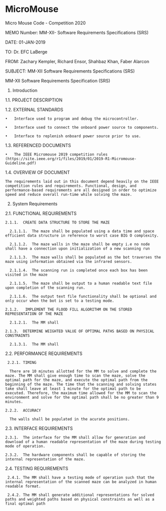 # MicroMouse

Micro Mouse Code - Competition 2020

MEMO Number:  MM-XII- Software Requirements Specifications (SRS)

DATE: 01-JAN-2019

TO:  Dr. EFC LaBerge

FROM:  Zachary Kempler, Richard Ensor, Shahbaz Khan, Faber Alarcon

SUBJECT:  MM-XII Software Requirements Specifications (SRS)

MM-XII Software Requirements Specification (SRS)

1.	Introduction

  1.1.	PROJECT DESCRIPTION

  1.2.	EXTERNAL STANDARDS

    •	Interface used to program and debug the microcontroller.

    •	Interface used to connect the onboard power source to components.

    •	Interface to replenish onboard power source prior to use.

  1.3.	REFERENCED DOCUMENTS

    •	The IEEE Micromouse 2019 competition rules (https://site.ieee.org/r1/files/2019/01/2019-R1-Micromouse-Guideline.pdf)

  1.4.	OVERVIEW OF DOCUMENT

    The requirements laid out in this document depend heavily on the IEEE competition rules and requirements. Functional, design, and performance-based requirements are all designed in order to optimize speed and reduce overall run-time while solving the maze.

2.	 System Requirements

  2.1.		FUNCTIONAL REQUIREMENTS

    2.1.1.	CREATE DATA STRUCTURE TO STORE THE MAZE

      2.1.1.1.	The maze shall be populated using a data time and space efficient data structure in reference to worst case BIG O complexity.  

      2.1.1.2.	The maze walls in the maze shall be empty i.e no node shall have a connection upon initialization of a new scanning run

      2.1.1.3.	The maze walls shall be populated as the bot traverses the maze using information obtained via the infrared sensors. 

      2.1.1.4.	The scanning run is completed once each box has been visited in the maze 

      2.1.1.5.	The maze shall be output to a human readable text file upon completion of the scanning run.

      2.1.1.6.	The output text file functionality shall be optional and only occur when the bot is set to a testing mode. 

    2.1.2.	 IMPLEMENT THE FLOOD FILL ALGORITHM ON THE STORED REPRESENTATION OF THE MAZE

      2.1.2.1.	The MM shall

    2.1.3.	DETERMINE WEIGHTED VALUE OF OPTIMAL PATHS BASED ON PHYSICAL CONSTRAINTS

      2.1.3.1.	The MM shall 

  2.2.	PERFORMANCE REQUIREMENTS

     2.2.1.	TIMING

      There are 10 minutes allotted for the MM to solve and complete the maze. The MM shall give enough time to scan the maze, solve the optimal path for the maze, and execute the optimal path from the beginning of the maze. The time that the scanning and solving states take shall leave at least 1 minute for the optimal path to be executed. Therefore, the maximum time allowed for the MM to scan the environment and solve for the optimal path shall be no greater than 9 minutes.

    2.2.2.	ACCURACY

      The walls shall be populated in the acurate positions. 

  2.3.	INTERFACE REQUIREMENTS

    2.3.1.	The interface for the MM shall allow for generation and download of a human readable representation of the maze during testing mode of operation. 

    2.3.2.	The hardware components shall be capable of storing the internal representation of the maze.  

  2.4.	TESTING REQUIREMENTS

     2.4.1.	The MM shall have a testing mode of operation such that the internal representation of the scanned maze can be analyzed in human readable format. 

     2.4.2.	The MM shall generate additional representations for solved paths and weighted paths based on physical constraints as well as a final optimal path 
